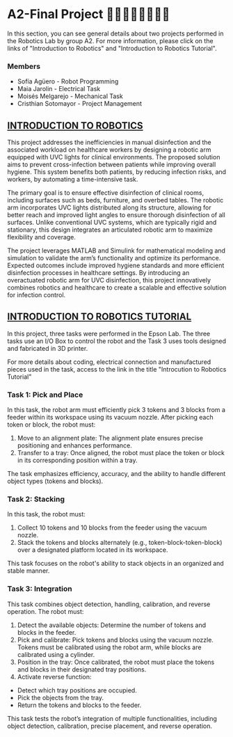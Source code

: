 # A2-Final Project 👩‍💻👩‍🔧👨‍💻👨‍🔧
In this section, you can see general details about two projects performed in the Robotics Lab by group A2. For more information, 
please click on the links of "Introduction to Robotics" and "Introduction to Robotics Tutorial".
### Members
- Sofía Agüero - Robot Programming
- Maia Jarolin - Electrical Task
- Moisés Melgarejo - Mechanical Task
- Cristhian Sotomayor - Project Management
## [INTRODUCTION TO ROBOTICS](Introduction%20to%20Robotics/)
This project addresses the inefficiencies in manual disinfection and the associated workload on healthcare workers by designing a robotic arm equipped with UVC lights for clinical environments. 
The proposed solution aims to prevent cross-infection between patients while improving overall hygiene. This system benefits both patients, by reducing infection risks, and workers, by automating a 
time-intensive task.

The primary goal is to ensure effective disinfection of clinical rooms, including surfaces such as beds, furniture, and overbed tables. The robotic arm incorporates UVC lights distributed along its 
structure, allowing for better reach and improved light angles to ensure thorough disinfection of all surfaces. Unlike conventional UVC systems, which are typically rigid and stationary, this design 
integrates an articulated robotic arm to maximize flexibility and coverage. 

The project leverages MATLAB and Simulink for mathematical modeling and simulation to validate the arm’s functionality and optimize its performance. Expected outcomes include improved hygiene 
standards and more efficient disinfection processes in healthcare settings. By introducing an overactuated robotic arm for UVC disinfection, this project innovatively combines robotics and healthcare 
to create a scalable and effective solution for infection control.

## [INTRODUCTION TO ROBOTICS TUTORIAL](Introduction%20to%20Robotics%20Tutorial/)
In this project, three tasks were performed in the Epson Lab.
The three tasks use an I/O Box to control the robot and the Task 3 uses tools designed and fabricated in 3D printer.

For more details about coding, electrical connection and manufactured pieces used in the task, access to the link in the title "Introcution to Robotics Tutorial"
### Task 1: Pick and Place
In this task, the robot arm must efficiently pick 3 tokens and 3 blocks from a feeder within its workspace using its vacuum nozzle. After picking each token or block, the robot must:
1. Move to an alignment plate: The alignment plate ensures precise positioning and enhances performance.
2. Transfer to a tray: Once aligned, the robot must place the token or block in its corresponding position within a tray.
   
The task emphasizes efficiency, accuracy, and the ability to handle different object types (tokens and blocks).
### Task 2: Stacking
In this task, the robot must:

1. Collect 10 tokens and 10 blocks from the feeder using the vacuum nozzle.
2. Stack the tokens and blocks alternately (e.g., token-block-token-block) over a designated platform located in its workspace.

This task focuses on the robot's ability to stack objects in an organized and stable manner.
### Task 3: Integration
This task combines object detection, handling, calibration, and reverse operation. The robot must:

1. Detect the available objects: Determine the number of tokens and blocks in the feeder.
2. Pick and calibrate: Pick tokens and blocks using the vacuum nozzle. Tokens must be calibrated using the robot arm, while blocks are calibrated using a cylinder.
3. Position in the tray: Once calibrated, the robot must place the tokens and blocks in their designated tray positions.
4. Activate reverse function:
  - Detect which tray positions are occupied.
  - Pick the objects from the tray.
  - Return the tokens and blocks to the feeder.
  
This task tests the robot’s integration of multiple functionalities, including object detection, calibration, precise placement, and reverse operation.

